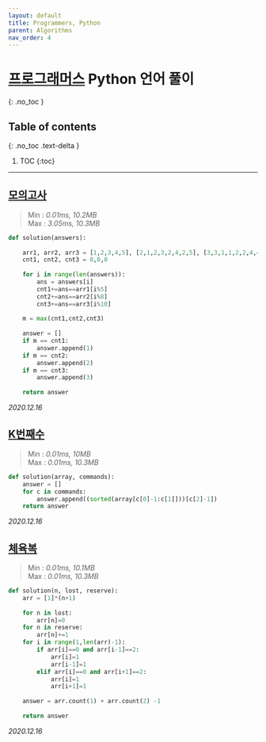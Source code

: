 ```yaml
---
layout: default
title: Programmers, Python
parent: Algorithms
nav_order: 4
---
```


# [프로그래머스](https://programmers.co.kr/learn/challenges?tab=all_challenges) __Python__ 언어 풀이
{: .no_toc }

## Table of contents
{: .no_toc .text-delta }

1. TOC
{:toc}

---

## [모의고사](https://programmers.co.kr/learn/courses/30/lessons/42840)

> Min : *0.01ms, 10.2MB* <br>
> Max : *3.05ms, 10.3MB*

```python
def solution(answers):
    
    arr1, arr2, arr3 = [1,2,3,4,5], [2,1,2,3,2,4,2,5], [3,3,1,1,2,2,4,4,5,5]
    cnt1, cnt2, cnt3 = 0,0,0
    
    for i in range(len(answers)):
        ans = answers[i]
        cnt1+=ans==arr1[i%5]
        cnt2+=ans==arr2[i%8]
        cnt3+=ans==arr3[i%10]
    
    m = max(cnt1,cnt2,cnt3)
    
    answer = []
    if m == cnt1:
        answer.append(1)
    if m == cnt2:
        answer.append(2)
    if m == cnt3:
        answer.append(3)
    
    return answer
```

*2020.12.16*


## [K번째수](https://programmers.co.kr/learn/courses/30/lessons/42748)

> Min : *0.01ms, 10MB* <br>
> Max : *0.01ms, 10.3MB*

```python
def solution(array, commands):
    answer = []
    for c in commands:
        answer.append((sorted(array[c[0]-1:c[1]]))[c[2]-1])
    return answer
```

*2020.12.16*


## [체육복](https://programmers.co.kr/learn/courses/30/lessons/42862)

> Min : *0.01ms, 10.1MB* <br>
> Max : *0.01ms, 10.3MB*

```python
def solution(n, lost, reserve):  
    arr = [1]*(n+1)
    
    for n in lost:
        arr[n]=0
    for n in reserve:
        arr[n]+=1
    for i in range(1,len(arr)-1):
        if arr[i]==0 and arr[i-1]==2:
            arr[i]=1
            arr[i-1]=1
        elif arr[i]==0 and arr[i+1]==2:
            arr[i]=1
            arr[i+1]=1
            
    answer = arr.count(1) + arr.count(2) -1
    
    return answer
```

*2020.12.16*